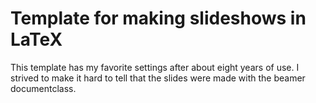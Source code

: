 # Template for making slideshows in LaTeX

This template has my favorite settings after about eight years of use.
I strived to make it hard to tell that the slides were made with the beamer documentclass.

